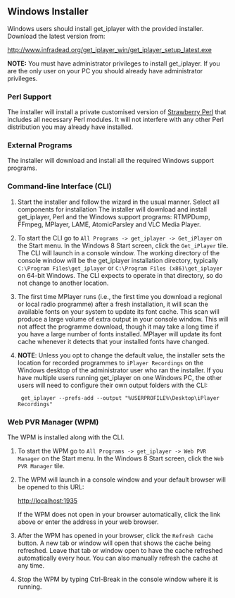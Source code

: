 ## Windows Installer

Windows users should install get_iplayer with the provided installer.  Download the latest version from:

<http://www.infradead.org/get_iplayer_win/get_iplayer_setup_latest.exe>

**NOTE:** You must have administrator privileges to install get_iplayer.  If you are the only user on your PC you should already have administrator privileges.

### Perl Support

The installer will install a private customised version of [Strawberry Perl](http://strawberryperl.com/) that includes all necessary Perl modules.  It will not interfere with any other Perl distribution you may already have installed.

### External Programs

The installer will download and install all the required Windows support programs.

### Command-line Interface (CLI)

1. Start the installer and follow the wizard in the usual manner.  Select all components for installation The installer will download and install get_iplayer, Perl and the Windows support programs: RTMPDump, FFmpeg, MPlayer, LAME, AtomicParsley and VLC Media Player. 

2. To start the CLI go to `All Programs -> get_iplayer -> Get_iPlayer` on the Start menu.  In the Windows 8 Start screen, click the `Get_iPlayer` tile.   The CLI will launch in a console window.  The working directory of the console window will be the get_iplayer installation directory, typically `C:\Program Files\get_iplayer` or `C:\Program Files (x86)\get_iplayer` on 64-bit Windows.  The CLI expects to operate in that directory, so do not change to another location.

3. The first time MPlayer runs (i.e., the first time you download a regional or local radio programme) after a fresh installation, it will scan the available fonts on your system to update its font cache.  This scan will produce a large volume of extra output in your console window.  This will not affect the programme download, though it may take a long time if you have a large number of fonts installed.  MPlayer will update its font cache whenever it detects that your installed fonts have changed.

4. **NOTE**: Unless you opt to change the default value, the installer sets the location for recorded programmes to `iPlayer Recordings` on the Windows desktop of the administrator user who ran the installer.  If you have multiple users running get_iplayer on one Windows PC, the other users will need to configure their own output folders with the CLI:

		get_iplayer --prefs-add --output "%USERPROFILE%\Desktop\iPlayer Recordings"

### Web PVR Manager (WPM)

The WPM is installed along with the CLI.
    
1. To start the WPM go to `All Programs -> get_iplayer -> Web PVR Manager` on the Start menu.  In the Windows 8 Start screen, click the `Web PVR Manager` tile.  

2. The WPM will launch in a console window and your default browser will be opened to this URL:

    <http://localhost:1935>

    If the WPM does not open in your browser automatically, click the link above or enter the address in your web browser.

3. After the WPM has opened in your browser, click the `Refresh Cache` button.  A new tab or window will open that shows the cache being refreshed.  Leave that tab or window open to have the cache refreshed automatically every hour.  You can also manually refresh the cache at any time.

4. Stop the WPM by typing Ctrl-Break in the console window where it is running.